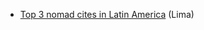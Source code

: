 - [Top 3 nomad cites in Latin America](https://wifitribe.co/journal/2017/11/5/our-top-3-nomad-friendly-cities-south-america) (Lima)
